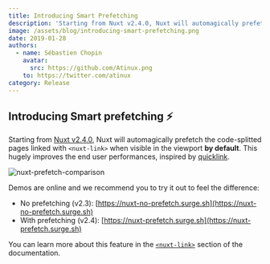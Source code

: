 ```yaml
---
title: Introducing Smart Prefetching
description: 'Starting from Nuxt v2.4.0, Nuxt will automagically prefetch the code-splitted pages linked with a nuxt-link when visible in the viewport by default.'
image: /assets/blog/introducing-smart-prefetching.png
date: 2019-01-28
authors:
  - name: Sébastien Chopin
    avatar:
      src: https://github.com/Atinux.png
    to: https://twitter.com/atinux
category: Release
---
```


## Introducing Smart prefetching ⚡️

Starting from [Nuxt v2.4.0](https://github.com/nuxt/nuxt.js/releases/tag/v2.4.0), Nuxt will automagically prefetch the code-splitted pages linked with `<nuxt-link>` when visible in the viewport **by default**. This hugely improves the end user performances, inspired by [quicklink](https://github.com/GoogleChromeLabs/quicklink).

![nuxt-prefetch-comparison](https://user-images.githubusercontent.com/904724/51692960-4158be80-1ffe-11e9-9299-61881d06412e.gif)

Demos are online and we recommend you to try it out to feel the difference:

- No prefetching (v2.3): [https://nuxt-no-prefetch.surge.sh](https://nuxt-no-prefetch.surge.sh)
- With prefetching (v2.4): [https://nuxt-prefetch.surge.sh](https://nuxt-prefetch.surge.sh)

You can learn more about this feature in the [`<nuxt-link>`](https://v2.nuxt.com/docs/features/nuxt-components#the-nuxtlink-component) section of the documentation.
